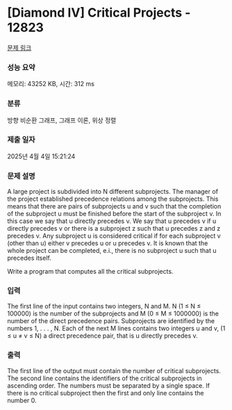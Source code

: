 # [Diamond IV] Critical Projects - 12823 

[문제 링크](https://www.acmicpc.net/problem/12823) 

### 성능 요약

메모리: 43252 KB, 시간: 312 ms

### 분류

방향 비순환 그래프, 그래프 이론, 위상 정렬

### 제출 일자

2025년 4월 4일 15:21:24

### 문제 설명

<p>A large project is subdivided into N different subprojects. The manager of the project established precedence relations among the subprojects. This means that there are pairs of subprojects u and v such that the completion of the subproject u must be finished before the start of the subproject v. In this case we say that u directly precedes v. We say that u precedes v if u directly precedes v or there is a subproject z such that u precedes z and z precedes v. Any subproject u is considered critical if for each subproject v (other than u) either v precedes u or u precedes v. It is known that the whole project can be completed, e.i., there is no subproject u such that u precedes itself.</p>

<p>Write a program that computes all the critical subprojects.</p>

### 입력 

 <p>The first line of the input contains two integers, N and M. N (1 ≤ N ≤ 100000) is the number of the subprojects and M (0 ≤ M ≤ 1000000) is the number of the direct precedence pairs. Subprojects are identified by the numbers 1, . . . , N. Each of the next M lines contains two integers u and v, (1 ≤ u ≠ v ≤ N) a direct precedence pair, that is u directly precedes v.</p>

### 출력 

 <p>The first line of the output must contain the number of critical subprojects. The second line contains the identifiers of the critical subprojects in ascending order. The numbers must be separated by a single space. If there is no critical subproject then the first and only line contains the number 0.</p>

